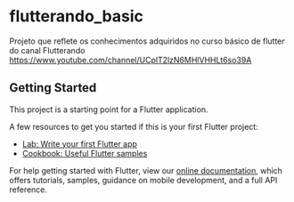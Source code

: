 # flutterando_basic

Projeto que reflete os conhecimentos adquiridos no curso básico de flutter do canal Flutterando
https://www.youtube.com/channel/UCplT2lzN6MHlVHHLt6so39A

## Getting Started

This project is a starting point for a Flutter application.

A few resources to get you started if this is your first Flutter project:

- [Lab: Write your first Flutter app](https://flutter.dev/docs/get-started/codelab)
- [Cookbook: Useful Flutter samples](https://flutter.dev/docs/cookbook)

For help getting started with Flutter, view our
[online documentation](https://flutter.dev/docs), which offers tutorials,
samples, guidance on mobile development, and a full API reference.
